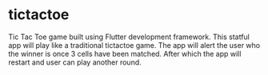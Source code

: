 # tictactoe

Tic Tac Toe game built using Flutter development framework. This statful app will play like a traditional tictactoe game. The app will alert the user who the winner is once 3 cells have been matched. After which the app will restart and user can play another round.
